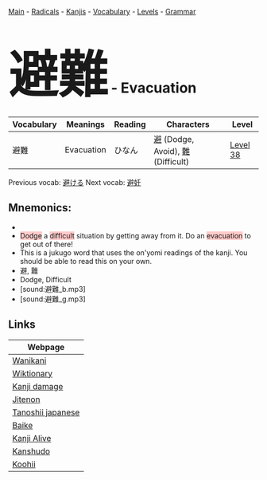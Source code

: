 <style> bigfont {font-size: 100px}</style>
[Main](../README.md) -
[Radicals](../radicals.md) -
[Kanjis](../kanjis.md) -
[Vocabulary](../vocabulary.md) -
[Levels](../levels.md) -
[Grammar](../grammar.md)
# <bigfont> 避難</bigfont> - Evacuation 

| Vocabulary | Meanings | Reading | Characters | Level |
| --- | --- | --- | --- | --- |
| 避難 | Evacuation | ひなん |  [避](../kanjis/避.md) (Dodge, Avoid), [難](../kanjis/難.md) (Difficult) | [Level 38](../levels/wk_level38.md) |

Previous vocab: [避ける](避ける.md) Next vocab: [避妊](避妊.md) 

## Mnemonics:

* 
* <span style="background-color:#ffcccb"> Dodge</span> a <span style="background-color:#ffcccb"> difficult</span> situation by getting away from it. Do an <span style="background-color:#ffcccb"> evacuation</span> to get out of there!
* This is a jukugo word that uses the on'yomi readings of the kanji. You should be able to read this on your own.
* 避, 難
* Dodge, Difficult
* [sound:避難_b.mp3]
* [sound:避難_g.mp3]


## Links 

| Webpage |
| --- |
| [Wanikani          ](https://www.wanikani.com/kanji/避難) |
| [Wiktionary        ](https://en.wiktionary.org/wiki/避難) |
| [Kanji damage      ](http://www.kanjidamage.com/kanji/search?utf8=✓&q=避難) |
| [Jitenon           ](https://jitenon.com/kanji/避難) |
| [Tanoshii japanese ](https://www.tanoshiijapanese.com/dictionary/kanji.cfm?k=避難) |
| [Baike             ](https://baike.baidu.com/item/避難) |
| [Kanji Alive       ](https://app.kanjialive.com/避難) |
| [Kanshudo          ](https://www.kanshudo.com/searchmn?q=避難) |
| [Koohii            ](https://kanji.koohii.com/study/kanji/避難) |
